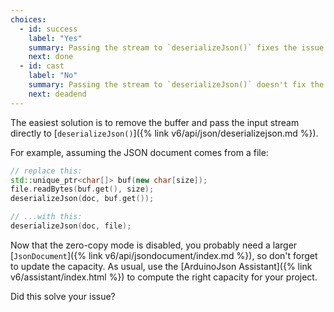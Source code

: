 ```yaml
---
choices:
  - id: success
    label: "Yes"
    summary: Passing the stream to `deserializeJson()` fixes the issue
    next: done
  - id: cast
    label: "No"
    summary: Passing the stream to `deserializeJson()` doesn't fix the issue
    next: deadend
---
```


The easiest solution is to remove the buffer and pass the input stream directly to [`deserializeJson()`]({% link v6/api/json/deserializejson.md %}).

For example, assuming the JSON document comes from a file:

```c++
// replace this:
std::unique_ptr<char[]> buf(new char[size]);
file.readBytes(buf.get(), size);
deserializeJson(doc, buf.get());

// ...with this:
deserializeJson(doc, file);
```

Now that the zero-copy mode is disabled, you probably need a larger [`JsonDocument`]({% link v6/api/jsondocument/index.md %}), so don't forget to update the capacity. As usual, use the [ArduinoJson Assistant]({% link v6/assistant/index.html %}) to compute the right capacity for your project.

Did this solve your issue?